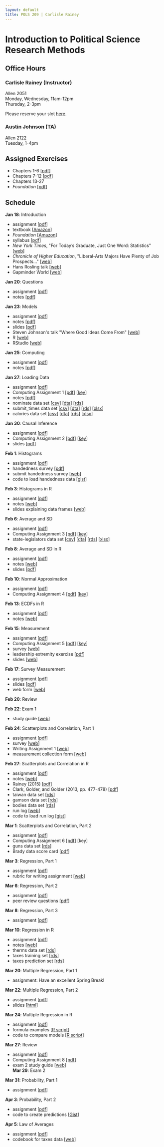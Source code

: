 ```yaml
---
layout: default
title: POLS 209 | Carlisle Rainey
---
```


# Introduction to Political Science Research Methods

## Office Hours

### Carlisle Rainey (Instructor)

Allen 2051  
Monday, Wednesday, 11am-12pm  
Thursday, 2-3pm  

Please reserve your slot [here](http://www.calendly.com/carlislerainey).

### Austin Johnson (TA)

Allen 2122  
Tuesday, 1-4pm

## Assigned Exercises
- Chapters 1-6 [[pdf](files/fpp-exercises-1.pdf)]  
- Chapters 7-12 [[pdf](files/fpp-exercises-2.pdf)]  
- Chapters 13-27  
- *Foundation* [[pdf](files/foundation-questions.pdf)]  

## Schedule

**Jan 18**: Introduction  
- assignment [[pdf](files/assign-01-intro.pdf)]  
- textbook [[Amazon](https://www.amazon.com/Statistics-4th-David-Freedman/dp/0393929728)]  
- *Foundation* [[Amazon](https://www.amazon.com/Foundation-Isaac-Asimov/dp/0553293354)]  
- syllabus [[pdf](files/syllabus.pdf)]  
- *New York Times*, "For Today’s Graduate, Just One Word: Statistics" [[web](http://www.nytimes.com/2009/08/06/technology/06stats.html)]  
- *Chronicle of Higher Education*, "Liberal-Arts Majors Have Plenty of Job Prospects..." [[web](http://www.chronicle.com/article/Liberal-Arts-Majors-Have/236749/)]  
- Hans Rosling talk [[web](https://www.ted.com/talks/hans_rosling_shows_the_best_stats_you_ve_ever_seen)]  
- Gapminder World [[web](http://www.gapminder.org/world)]  

**Jan 20**: Questions  
- assignment [[pdf](files/assign-02-questions.pdf)]  
- notes [[pdf](files/notes-02-questions.pdf)]  

**Jan 23**: Models  
- assignment [[pdf](files/assign-03-models.pdf)]  
- notes [[pdf](files/notes-03-models.pdf)]  
- slides [[pdf](files/slides-03-models.pdf)]  
- Steven Johnson's talk "Where Good Ideas Come From" [[web](http://www.ted.com/talks/steven_johnson_where_good_ideas_come_from)]  
- R [[web](https://cran.r-project.org)]  
- RStudio [[web](https://www.rstudio.com/products/rstudio/#Desktop)]  

**Jan 25**: Computing  
- assignment [[pdf](files/assign-04-computing.pdf)]  
- notes [[pdf](files/notes-04-computing.pdf)]  

**Jan 27**: Loading Data  
- assignment [[pdf](files/assign-05-loading-data.pdf)]  
- Computing Assignment 1 [[pdf](files/r-assign-01.pdf)] [[key](https://gist.github.com/carlislerainey/6b2e078a350bac387bf75c2b90b87a8c)]  
- notes [[pdf](files/notes-05-loading-data.pdf)]  
- nominate data set [[csv](data/nominate.csv)] [[dta](data/nominate.dta)] [[rds](data/nominate.rds)]  
- submit_times data set [[csv](data/submit_times.csv)] [[dta](data/submit_times.dta)] [[rds](data/submit_times.rds)] [[xlsx](data/submit_times.xlsx)]  
- calories data set [[csv](data/calories.csv)] [[dta](data/calories.dta)] [[rds](data/calories.rds)] [[xlsx](data/calories.xlsx)]  

**Jan 30**: Causal Inference  
- assignment [[pdf](files/assign-06-causal-inf.pdf)]  
- Computing Assignment 2 [[pdf](files/r-assign-02.pdf)] [[key](https://gist.github.com/carlislerainey/4cd07ce8faac9872cccf34d1b05176a0#file-r-assign-02-key-r)]  
- slides [[pdf](files/slides-06-causal-inf.pdf)]  

**Feb 1**: Histograms  
- assignment [[pdf](files/assign-07-histograms.pdf)]  
- handedness survey [[pdf](files/handedness.pdf)]  
- submit handedness survey [[web](https://docs.google.com/forms/d/e/1FAIpQLSeTb9_M0heBW5rnCiHiv_OCaufvdpCE6zV_EzZd7uyKvLsMmQ/viewform)]  
- code to load handedness data [[gist](https://gist.github.com/carlislerainey/fc7209627f2854f76b16f9c3d8678355)]  

**Feb 3**: Histograms in R  
- assignment [[pdf](files/assign-08-histograms-r.pdf)]  
- notes [[web](https://www.dropbox.com/s/63mtxuadzsafox4/notes-08-histograms-r-annotations-2017-02-01.pdf?dl=0)]  
- slides explaining data frames [[web](https://www.dropbox.com/s/ayr6zbwb917jxdo/data-frames-2017-02-03-comments.pdf?dl=0)]  

**Feb 6**: Average and SD  
- assignment [[pdf](files/assign-09-average-sd.pdf)]  
- Computing Assignment 3 [[pdf](files/r-assign-03.pdf)] [[key](https://gist.github.com/carlislerainey/fcd437f28c441ae497a15641467a8689)]  
- state-legislators data set [[csv](data/state-legislators.csv)] [[dta](data/state-legislators.dta)] [[rds](data/state-legislators.rds)] [[xlsx](data/state-legislators.xlsx)]  

**Feb 8**: Average and SD in R  
- assignment [[pdf](files/assign-10-average-sd-r.pdf)]  
- notes [[web](https://www.dropbox.com/s/4ofcog5lh1nxs2t/notes-10-average-sd-r-annotations-2017-02-06.pdf?dl=0)]  
- slides [[pdf](files/mean-sd.pdf)]  

**Feb 10**: Normal Approximation  
- assignment [[pdf](files/assign-11-normal-approx.pdf)]  
- Computing Assignment 4 [[pdf](files/r-assign-04.pdf)] [[key](https://gist.github.com/carlislerainey/19e212c791b0ee53d650724341bfb310)]  


**Feb 13**: ECDFs in R  
- assignment [[pdf](files/assign-12-ecdf.pdf)]  
- notes [[web](https://www.dropbox.com/s/hn0dnfc53va5i3p/notes-12-ecdf-annotations-2017-02-13.pdf?dl=0)]  

**Feb 15**: Measurement  
- assignment [[pdf](files/assign-13-measurement-1.pdf)]  
- Computing Assignment 5 [[pdf](files/r-assign-05.pdf)] [[key](https://gist.github.com/carlislerainey/c2273db46ea22db9fa0b0d963477faed)]  
- survey [[web](https://tamu.qualtrics.com/SE/?SID=SV_eM3uWqJShw9E7MV)]  
- leadership extremity exercise [[pdf](files/leadership-extremity.pdf)]  
- slides [[web](https://www.dropbox.com/s/evg4yfxyn5w1mh9/measures-annotations-2017-02-15.pdf?dl=0)]  

**Feb 17**: Survey Measurement  
- assignment [[pdf](files/assign-14-measurement-2.pdf)]  
- slides [[pdf](https://www.dropbox.com/s/y2do9nmygjnquhi/austin-writing-survey-questions.pdf?dl=0)]  
- web form [[web](https://docs.google.com/forms/d/e/1FAIpQLSewo-cwbC-wvqY7N0_-5Ylxuypqc3VnqhxS0JuVebNnxmkPog/viewform#responses)]  

**Feb 20**: Review  

**Feb 22**: Exam 1  
- study guide [[web](https://docs.google.com/document/d/1qaPadMhKrYBhuk9zGA8T7llP3wkxbenGt8G14pkfpno/edit?usp=sharing)]  

**Feb 24**: Scatterplots and Correlation, Part 1  
- assignment [[pdf](files/assign-17-correlation-1.pdf)]  
- survey [[web](https://docs.google.com/forms/d/e/1FAIpQLSdMzn_lTF0pWXWn1Z6TP6P2hzzgGMe13R4sqaKf6Ld2R-npNQ/viewform)]  
- Writing Assignment 1 [[web](https://www.dropbox.com/s/b7pjrjmgo3mej5i/writing-assignment-1-annotations-2017-02-20.pdf?dl=0)]  
- measurement collection form [[web](https://docs.google.com/forms/d/e/1FAIpQLSe3O7PpFgMegyl8G0uGfw1G3b4KjUULdkjy61c1tjKkSom8dQ/viewform)]  

**Feb 27**: Scatterplots and Correlation in R  
- assignment [[pdf](files/assign-18-correlation-r.pdf)]  
- notes [[web](https://www.dropbox.com/s/q1rrf45cgqnwzzh/notes-18-correlation-r.pdf?dl=0)]  
- Rainey (2015) [[pdf](http://www.carlislerainey.com/papers/taiwan.pdf)]  
- Clark, Golder, and Golder (2013, pp. 477-478) [[pdf](files/gamsons-law.pdf)]  
- taiwan data set [[rds](data/taiwan.rds)]  
- gamson data set [[rds](data/gamson.rds)]  
- bodies data set [[rds](data/bodies.rds)]
- run log [[web](https://docs.google.com/spreadsheets/d/19aZA5_xnMiNfrpJpVur1FxNWGxUe3l-LlJ8vPp7_uBc/edit#gid=0)]  
- code to load run log [[gist](https://gist.github.com/carlislerainey/0111324011a7a86d8b2584c16694c826)]  

**Mar 1**: Scatterplots and Correlation, Part 2  
- assignment [[pdf](files/assign-19-correlation-2.pdf)]  
- Computing Assignment 6 [[pdf](files/r-assign-06.pdf)] [key]  
- guns data set [[rds](data/guns.rds)]  
- Brady data score card [[pdf](files/brady-scorecard-2013.pdf)]  

**Mar 3**: Regression, Part 1  
- assignment [[pdf](files/assign-20-regression-1.pdf)]  
- rubric for writing assignment [[web](https://www.dropbox.com/s/3203jedj4zbawz8/rubric.pdf?dl=0)]  

**Mar 6**: Regression, Part 2  
- assignment [[pdf](files/assign-21-regression-2.pdf)]  
- peer review questions [[pdf](files/peer-review-questions.pdf)]  

**Mar 8**: Regression, Part 3  
- assignment [[pdf](files/assign-22-regression-3.pdf)]  

**Mar 10**: Regression in R  
- assignment [[pdf](files/assign-23-regression-r.pdf)]  
- notes [[web](https://www.dropbox.com/s/226f24fhhypcggt/notes-23-regression-r-annotation-2017-02-10.pdf?dl=0)]
- therms data set [[rds](data/therms.rds)]  
- taxes training set [[rds](data/taxes-training.rds)]  
- taxes prediction set [[rds](data/taxes-prediction.rds)]  

**Mar 20**: Multiple Regression, Part 1  
- assignment: Have an excellent Spring Break!  

**Mar 22**: Multiple Regression, Part 2  
- assignment [[pdf](files/assign-25-multiple-regression-2.pdf)]  
- slides [[html](files/multiple-regression.html)]  

**Mar 24**: Multiple Regression in R
- assignment [[pdf](files/assign-26-multiple-regression-r.pdf)]  
- formula examples [[R script](files/notes-26-multiple-regression-r.R)]  
- code to compare models [[R script](files/in-class-prediction.R)]  

**Mar 27**: Review  
- assignment [[pdf](files/assign-27-exam-2-review.pdf)]  
- Computing Assignment 8 [[pdf](files/r-assign-08.pdf)]  
- exam 2 study guide [[web](https://docs.google.com/document/d/1ptsAIiZHFbrH2zNuQI5Y_5XSLbIrVZJqpbe-NoanCoo/edit?usp=sharing)]  
**Mar 29**: Exam 2

**Mar 31**: Probability, Part 1  
- assignment [[pdf](files/assign-29-probability-1.pdf)]  

**Apr 3**: Probability, Part 2
- assignment [[pdf](files/assign-30-probability-2.pdf)]  
- code to create predictions [[Gist](https://gist.github.com/carlislerainey/fa2bbe336ed8dd97ff8fc49173507a8e)]  

**Apr 5**: Law of Averages  
- assignment  [[pdf](files/assign-31-law-of-averages.pdf)]  
- codebook for taxes data [[web](https://www.dropbox.com/s/ljoy1qpmxd7d492/taxes-codebook.pdf?dl=0)]  
